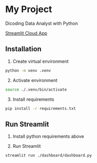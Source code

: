 # My Project

Dicoding Data Analyst with Python

[Streamlit Cloud App](https://dicoding-data-analys-submission-hame.streamlit.app/)

## Installation

1. Create virtual environment

```bash
python -m venv .venv
```

2. Activate environment

```bash
source ./.venv/bin/activate
```

3. Install requirements

```bash
pip install -r requirements.txt
```

## Run Streamlit

1. Install python requirements above

2. Run Streamlit

```bash
streamlit run ./dashboard/dashboard.py
```
